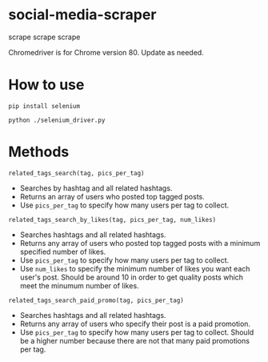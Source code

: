 # social-media-scraper
scrape scrape scrape

Chromedriver is for Chrome version 80. Update as needed. 

# How to use

`pip install selenium`

`python ./selenium_driver.py`


# Methods 

`related_tags_search(tag, pics_per_tag)` 

 * Searches by hashtag and all related hashtags. 
 * Returns an array of users who posted top tagged posts. 
 * Use `pics_per_tag` to specify how many users per tag to collect. 

`related_tags_search_by_likes(tag, pics_per_tag, num_likes)`

 * Searches hashtags and all related hashtags. 
 * Returns any array of users who posted top tagged posts with a minimum specified number of likes. 
 * Use `pics_per_tag` to specify how many users per tag to collect. 
 * Use `num_likes` to specify the minimum number of likes you want each user's post. Should be around 10 in order to get quality posts which meet the minumum number of likes. 

 `related_tags_search_paid_promo(tag, pics_per_tag)`

 * Searches hashtags and all related hashtags. 
 * Returns any array of users who specify their post is a paid promotion. 
 * Use `pics_per_tag` to specify how many users per tag to collect. Should be a higher number because there are not that many paid promotions per tag. 

